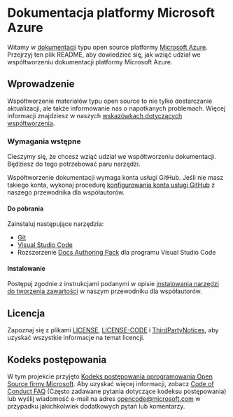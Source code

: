 # <a name="microsoft-azure-documentation"></a>Dokumentacja platformy Microsoft Azure

Witamy w [dokumentacji](https://docs.microsoft.com/azure) typu open source platformy [Microsoft Azure](https://azure.microsoft.com). Przejrzyj ten plik README, aby dowiedzieć się, jak wziąć udział we współtworzeniu dokumentacji platformy Microsoft Azure.

## <a name="getting-started"></a>Wprowadzenie

Współtworzenie materiałów typu open source to nie tylko dostarczanie aktualizacji, ale także informowanie nas o napotkanych problemach. Więcej informacji znajdziesz w naszych [wskazówkach dotyczących współtworzenia](.github/CONTRIBUTING.md).

### <a name="prerequisites"></a>Wymagania wstępne

Cieszymy się, że chcesz wziąć udział we współtworzeniu dokumentacji. Będziesz do tego potrzebować paru narzędzi.

Współtworzenie dokumentacji wymaga konta usługi GitHub. Jeśli nie masz takiego konta, wykonaj procedurę [konfigurowania konta usługi GitHub](https://docs.microsoft.com/contribute/get-started-setup-github) z naszego przewodnika dla współautorów.

#### <a name="download"></a>Do pobrania

Zainstaluj następujące narzędzia:

* [Git](https://git-scm.com/download)
* [Visual Studio Code](https://code.visualstudio.com/Download)
* Rozszerzenie [Docs Authoring Pack](https://marketplace.visualstudio.com/items?itemName=docsmsft.docs-authoring-pack) dla programu Visual Studio Code

#### <a name="install"></a>Instalowanie

Postępuj zgodnie z instrukcjami podanymi w opisie [instalowania narzędzi do tworzenia zawartości](https://docs.microsoft.com/contribute/get-started-setup-tools) w naszym przewodniku dla współautorów.

## <a name="license"></a>Licencja

Zapoznaj się z plikami [LICENSE](.github/LICENSE), [LICENSE-CODE](.github/LICENSE-CODE) i [ThirdPartyNotices](.github/ThirdPartyNotices.md), aby uzyskać wszystkie informacje na temat licencji.

## <a name="code-of-conduct"></a>Kodeks postępowania

W tym projekcie przyjęto [Kodeks postępowania oprogramowania Open Source firmy Microsoft](https://opensource.microsoft.com/codeofconduct/).
Aby uzyskać więcej informacji, zobacz [Code of Conduct FAQ](https://opensource.microsoft.com/codeofconduct/faq/) (Często zadawane pytania dotyczące kodeksu postępowania) lub wyślij wiadomość e-mail na adres [opencode@microsoft.com](mailto:opencode@microsoft.com) w przypadku jakichkolwiek dodatkowych pytań lub komentarzy.

